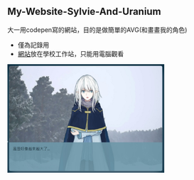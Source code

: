 ## My-Website-Sylvie-And-Uranium

大一用codepen寫的網站，目的是做簡單的AVG(和畫畫我的角色)
- 僅為記錄用
- [網站](https://www2.cs.ccu.edu.tw/~hsm107u/index.html)放在學校工作站，只能用電腦觀看  

<img src="https://raw.githubusercontent.com/Charl0tte19/My-Website-Sylvie-And-Uranium/master/AVG.jpg" width="70%"/>
